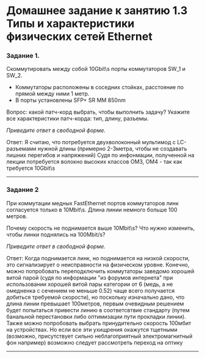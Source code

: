 # Домашнее задание к занятию 1.3 Типы и характеристики физических сетей Ethernet



### Задание 1. 

Cкоммутировать между собой 10Gbit\s порты коммутаторов SW_1 и SW_2.

- Коммутаторы расположены в соседних стойках, расстояние по прямой между ними 1 метр.
- В порты установлены SFP+ SR  MM 850nm

Вопрос: какой патч-корд выбрать, чтобы выполнить задачу?
Укажите все характеристики патч-корда: тип, длину, разъемы.

*Приведите ответ в свободной форме.*

Ответ:
Я считаю, что потребуется двухволоконный мультимод с LC-разъемами нужной длины (примерно 2-3метра, чтобы не создавать лишних перегибов и напряжений)
Судя по инфонмации, полученной на лекции потребуется волокно  высоких классов OM3, OM4  - так как требуется 10Gbit\s



---

### Задание 2

При коммутации медных FastEthernet портов коммутаторов линк согласуется только в 10Mbit\s. Длина линии немного больше 100 метров. 

Почему скорость не поднимается выше 10Mbit\s? Что нужно изменить, чтобы линки поднялись на 100Mbit/s? 

*Приведите ответ в свободной форме.*

Ответ:
Когда поднимается линк, но поднимается на низкой скорости, это сигнализирует о неисправности на физическом уровне. Конечно, можно попробовать переподключить коммутаторы заведомо хорошей витой парой (судя по информации "из форумов интернета" при использовании хорошей витой пары категории от 6 (медь, а не омедненка с сечением не меньше 0.52) чаще всего получается добиться требуемой скорости), но поскольку изначально дано, что длина линии превышает 100метров, первым очевидным решением будет попытаться привести линию в соответсвтвие стандарту (путем банальной перестановки либо оптимизации пути прокладки линии).  Также можно попробовать выбрать принудительно скорость 100мбит на устройствах.
Но если все эти ухищрения окажутся тщетными (возможно, присутствует сильно неблагоприятный электромагнитный фон например) возможно следует рассмотреть переход на оптику

---


